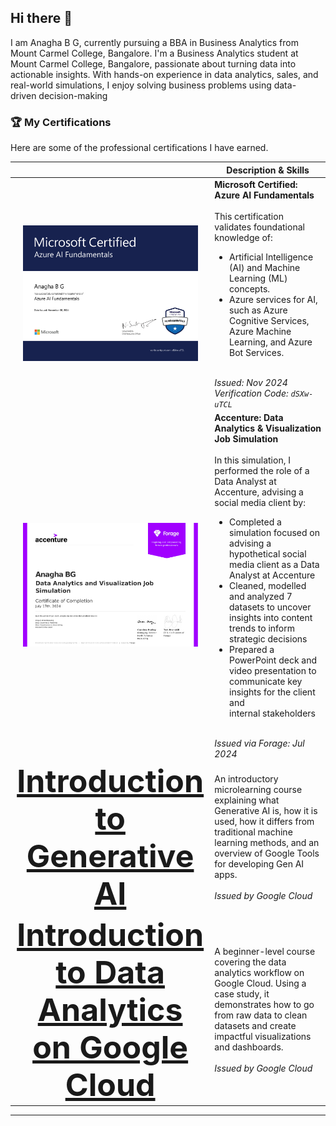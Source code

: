 ## Hi there 👋
I am Anagha B G, currently pursuing a BBA in Business Analytics from Mount Carmel College, Bangalore. 
I'm a Business Analytics student at Mount Carmel College, Bangalore, passionate about turning data into actionable insights. With hands-on experience in data analytics, sales, and real-world simulations, I enjoy solving business problems using data-driven decision-making

<!--
**Anagha107/Anagha107** is a ✨ _special_ ✨ repository because its `README.md` (this file) appears on your GitHub profile.

Here are some ideas to get you started:

- 🔭 I’m currently working on ...
- 🌱 I’m currently learning ...
- 👯 I’m looking to collaborate on ...
- 🤔 I’m looking for help with ...
- 💬 Ask me about ...
- 📫 How to reach me: ...
- 😄 Pronouns: ...
- ⚡ Fun fact: ...
-->
### 🏆 My Certifications

Here are some of the professional certifications I have earned.

|   | Description & Skills |
|:---:|---|
| <img src="AzureAIFundamentals.pdf" alt="Azure AI Fundamentals Certificate" width="280"/> | **Microsoft Certified: Azure AI Fundamentals** <br><br>This certification validates foundational knowledge of:<br><ul><li>Artificial Intelligence (AI) and Machine Learning (ML) concepts.</li><li>Azure services for AI, such as Azure Cognitive Services, Azure Machine Learning, and Azure Bot Services.</li></ul><br>_Issued: Nov 2024_    _Verification Code: `dSXw-uTCL`_ |
| <img src="accenture.pdf" alt="Data Analytics and Visualization Certificate" width="280"/> | **Accenture: Data Analytics & Visualization Job Simulation**<br><br>In this simulation, I performed the role of a Data Analyst at Accenture, advising a social media client by:<br><ul><li>Completed a simulation focused on advising a hypothetical social media client as a Data Analyst at Accenture</li><li>Cleaned, modelled and analyzed 7 datasets to uncover insights into content trends to inform strategic decisions</li><li>Prepared a PowerPoint deck and video presentation to communicate key insights for the client and internal stakeholders</li></ul><br>_Issued via Forage: Jul 2024_ |
| <div style="font-size: 50px">**[Introduction to Generative AI](https://www.cloudskillsboost.google/public_profiles/ae20d0a3-97ba-4f79-8e82-fcc0b2047cd4 )**</div> | An introductory microlearning course explaining what Generative AI is, how it is used, how it differs from traditional machine learning methods, and an overview of Google Tools for developing Gen AI apps.<br><br>_Issued by Google Cloud_ |
| <div style="font-size: 50px">**[Introduction to Data Analytics on Google Cloud](https://www.cloudskillsboost.google/public_profiles/ae20d0a3-97ba-4f79-8e82-fcc0b2047cd4 )**</div> | A beginner-level course covering the data analytics workflow on Google Cloud. Using a case study, it demonstrates how to go from raw data to clean datasets and create impactful visualizations and dashboards.<br><br>_Issued by Google Cloud_ |

---
